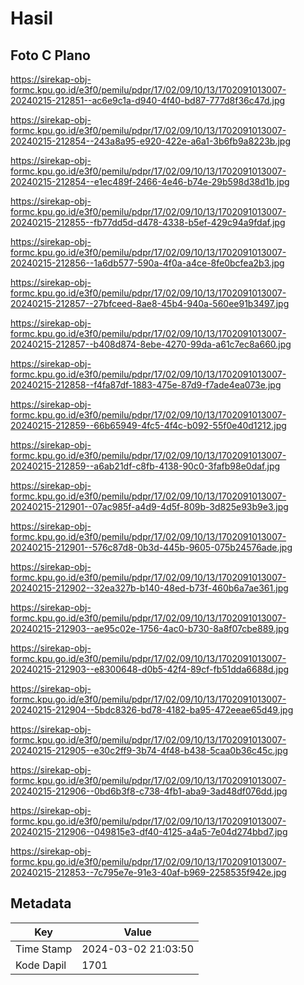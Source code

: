 # Hasil

## Foto C Plano

https://sirekap-obj-formc.kpu.go.id/e3f0/pemilu/pdpr/17/02/09/10/13/1702091013007-20240215-212851--ac6e9c1a-d940-4f40-bd87-777d8f36c47d.jpg

https://sirekap-obj-formc.kpu.go.id/e3f0/pemilu/pdpr/17/02/09/10/13/1702091013007-20240215-212854--243a8a95-e920-422e-a6a1-3b6fb9a8223b.jpg

https://sirekap-obj-formc.kpu.go.id/e3f0/pemilu/pdpr/17/02/09/10/13/1702091013007-20240215-212854--e1ec489f-2466-4e46-b74e-29b598d38d1b.jpg

https://sirekap-obj-formc.kpu.go.id/e3f0/pemilu/pdpr/17/02/09/10/13/1702091013007-20240215-212855--fb77dd5d-d478-4338-b5ef-429c94a9fdaf.jpg

https://sirekap-obj-formc.kpu.go.id/e3f0/pemilu/pdpr/17/02/09/10/13/1702091013007-20240215-212856--1a6db577-590a-4f0a-a4ce-8fe0bcfea2b3.jpg

https://sirekap-obj-formc.kpu.go.id/e3f0/pemilu/pdpr/17/02/09/10/13/1702091013007-20240215-212857--27bfceed-8ae8-45b4-940a-560ee91b3497.jpg

https://sirekap-obj-formc.kpu.go.id/e3f0/pemilu/pdpr/17/02/09/10/13/1702091013007-20240215-212857--b408d874-8ebe-4270-99da-a61c7ec8a660.jpg

https://sirekap-obj-formc.kpu.go.id/e3f0/pemilu/pdpr/17/02/09/10/13/1702091013007-20240215-212858--f4fa87df-1883-475e-87d9-f7ade4ea073e.jpg

https://sirekap-obj-formc.kpu.go.id/e3f0/pemilu/pdpr/17/02/09/10/13/1702091013007-20240215-212859--66b65949-4fc5-4f4c-b092-55f0e40d1212.jpg

https://sirekap-obj-formc.kpu.go.id/e3f0/pemilu/pdpr/17/02/09/10/13/1702091013007-20240215-212859--a6ab21df-c8fb-4138-90c0-3fafb98e0daf.jpg

https://sirekap-obj-formc.kpu.go.id/e3f0/pemilu/pdpr/17/02/09/10/13/1702091013007-20240215-212901--07ac985f-a4d9-4d5f-809b-3d825e93b9e3.jpg

https://sirekap-obj-formc.kpu.go.id/e3f0/pemilu/pdpr/17/02/09/10/13/1702091013007-20240215-212901--576c87d8-0b3d-445b-9605-075b24576ade.jpg

https://sirekap-obj-formc.kpu.go.id/e3f0/pemilu/pdpr/17/02/09/10/13/1702091013007-20240215-212902--32ea327b-b140-48ed-b73f-460b6a7ae361.jpg

https://sirekap-obj-formc.kpu.go.id/e3f0/pemilu/pdpr/17/02/09/10/13/1702091013007-20240215-212903--ae95c02e-1756-4ac0-b730-8a8f07cbe889.jpg

https://sirekap-obj-formc.kpu.go.id/e3f0/pemilu/pdpr/17/02/09/10/13/1702091013007-20240215-212903--e8300648-d0b5-42f4-89cf-fb51dda6688d.jpg

https://sirekap-obj-formc.kpu.go.id/e3f0/pemilu/pdpr/17/02/09/10/13/1702091013007-20240215-212904--5bdc8326-bd78-4182-ba95-472eeae65d49.jpg

https://sirekap-obj-formc.kpu.go.id/e3f0/pemilu/pdpr/17/02/09/10/13/1702091013007-20240215-212905--e30c2ff9-3b74-4f48-b438-5caa0b36c45c.jpg

https://sirekap-obj-formc.kpu.go.id/e3f0/pemilu/pdpr/17/02/09/10/13/1702091013007-20240215-212906--0bd6b3f8-c738-4fb1-aba9-3ad48df076dd.jpg

https://sirekap-obj-formc.kpu.go.id/e3f0/pemilu/pdpr/17/02/09/10/13/1702091013007-20240215-212906--049815e3-df40-4125-a4a5-7e04d274bbd7.jpg

https://sirekap-obj-formc.kpu.go.id/e3f0/pemilu/pdpr/17/02/09/10/13/1702091013007-20240215-212853--7c795e7e-91e3-40af-b969-2258535f942e.jpg


## Metadata

| Key        | Value               |
| ---------- | ------------------- |
| Time Stamp | 2024-03-02 21:03:50 |
| Kode Dapil | 1701                |



